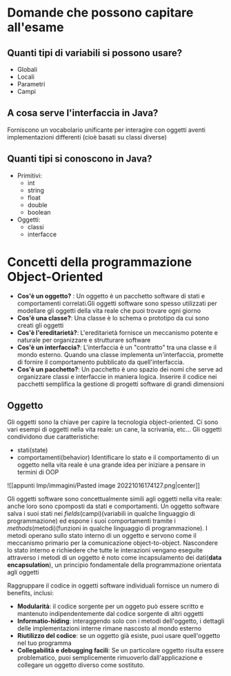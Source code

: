 # Domande che possono capitare all'esame
## Quanti tipi di variabili si possono usare?
- Globali
- Locali
- Parametri
- Campi
## A cosa serve l'interfaccia in Java?
Forniscono un vocabolario unificante per interagire con oggetti aventi implementazioni differenti (cioè basati su classi diverse)

## Quanti tipi si conoscono in Java?
- Primitivi:
	- int
	- string
	- float
	- double
	- boolean
- Oggetti:
	- classi
	- interfacce

# Concetti della programmazione Object-Oriented
- **Cos'è un oggetto?** : Un oggetto è un pacchetto software di stati e comportamenti correlati.Gli oggetti software sono spesso utilizzati per modellare gli oggetti della vita reale che puoi trovare ogni giorno
- **Cos'è una classe?**: Una classe è lo schema o prototipo da cui sono creati gli oggetti
- **Cos'è l'ereditarietà?**: L'ereditarietà fornisce un meccanismo potente e naturale per organizzare e strutturare software
- **Cos'è un interfaccia?**: L'interfaccia è un "contratto" tra una classe e il mondo esterno. Quando una classe implementa un'interfaccia, promette di fornire il comportamento pubblicato da quell'interfaccia.
- **Cos'è un pacchetto?**: Un pacchetto è uno spazio dei nomi che serve ad organizzare classi e interfaccie in maniera logica. Inserire il codice nei pacchetti semplifica la gestione di progetti software di grandi dimensioni

## Oggetto
Gli oggetti sono la chiave per capire la tecnologia object-oriented. Ci sono vari esempi di oggetti nella vita reale: un cane, la scrivania, etc...
Gli oggetti condividono due caratteristiche:
- stati(state)
- comportamenti(behavior)
Identificare lo stato e il comportamento di un oggetto nella vita reale è una grande idea per iniziare a pensare in termini di OOP

![[appunti lmp/immagini/Pasted image 20221016174127.png|center]]

Gli oggetti software sono concettualmente simili agli oggetti nella vita reale: anche loro sono cpomposti da stati e comportamenti. Un oggetto software salva i suoi stati nei _fields_(campi)(variabili in qualche linguaggio di programmazione) ed espone i suoi comportamenti tramite i _methods_(metodi)(funzioni in qualche linguaggio di programmazione). I metodi operano sullo stato interno di un oggetto e servono come il meccanismo primario per la comunicazione object-to-object.
Nascondere lo stato interno e richiedere che tutte le interazioni vengano eseguite attraverso i metodi di un oggetto è noto come incapsulamento dei dati(**data encapsulation**), un principio fondamentale della programmazione orientata agli oggetti

Raggruppare il codice in oggetti software individuali fornisce un numero di benefits, inclusi:
- **Modularità**: il codice sorgente per un oggeto può essere scritto e mantenuto indipendentemente dal codice sorgente di altri oggetti
- **Informatio-hiding**: interaggendo solo con i metodi dell'oggetto, i dettagli delle implementazioni interne rimane nascosto al mondo esterno
- **Riutilizzo del codice**: se un oggetto già esiste, puoi usare quell'oggetto nel tuo programma
- **Collegabilità e debugging facili**: Se un particolare oggetto risulta essere problematico, puoi semplicemente rimuoverlo dall'applicazione e collegare un oggetto diverso come sostituto.